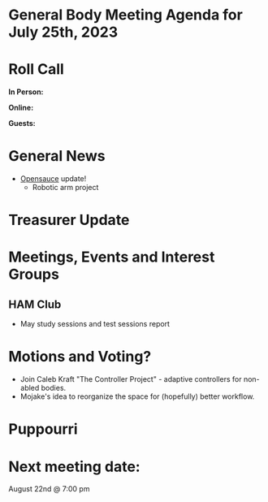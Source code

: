 # General Body Meeting Agenda for July 25th, 2023
# Roll Call
**In Person:**

**Online:** 

**Guests:** 

# General News
  - [Opensauce](https://opensauce.live) update!
    - Robotic arm project
  
# Treasurer Update
# Meetings, Events and Interest Groups
## HAM Club
  - May study sessions and test sessions report
# Motions and Voting?
  - Join Caleb Kraft "The Controller Project" - adaptive controllers for non-abled bodies.
  - Mojake's idea to reorganize the space for (hopefully) better workflow. 
# Puppourri



# Next meeting date:
August 22nd @ 7:00 pm
